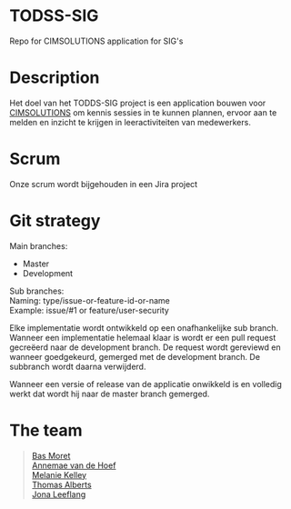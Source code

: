 # TODSS-SIG
Repo for CIMSOLUTIONS application for SIG's

# Description 
Het doel van het TODDS-SIG project is een application bouwen voor [CIMSOLUTIONS](https://www.cimsolutions.nl/) om kennis sessies in te kunnen plannen, ervoor aan te melden en inzicht te krijgen in leeractiviteiten van medewerkers. 

# Scrum
Onze scrum wordt bijgehouden in een Jira project

# Git strategy
Main branches:
* Master 
* Development

Sub branches:  
Naming: type/issue-or-feature-id-or-name  
Example: issue/#1 or feature/user-security

Elke implementatie wordt ontwikkeld op een onafhankelijke sub branch. Wanneer een implementatie helemaal klaar is wordt er een pull request gecreëerd naar de development branch. De request wordt gereviewd en wanneer goedgekeurd, gemerged met de development branch. De subbranch wordt daarna verwijderd.  

Wanneer een versie of release van de applicatie onwikkeld is en volledig werkt dat wordt hij naar de master branch gemerged.

# The team
> [Bas Moret](https://github.com/bmoret)  
> [Annemae van de Hoef](https://github.com/Annemae)  
> [Melanie Kelley](https://github.com/2m201)  
> [Thomas Alberts](https://github.com/ThomasAlberts)  
> [Jona Leeflang](https://github.com/ChromaChroma) 
